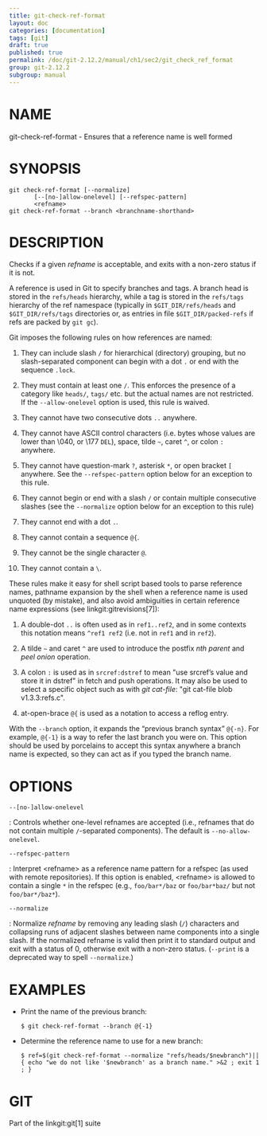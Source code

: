 ```yaml
---
title: git-check-ref-format
layout: doc
categories: [documentation]
tags: [git]
draft: true
published: true
permalink: /doc/git-2.12.2/manual/ch1/sec2/git_check_ref_format
group: git-2.12.2
subgroup: manual
---
```


NAME
====

git-check-ref-format - Ensures that a reference name is well formed

SYNOPSIS
========

    git check-ref-format [--normalize]
           [--[no-]allow-onelevel] [--refspec-pattern]
           <refname>
    git check-ref-format --branch <branchname-shorthand>

DESCRIPTION
===========

Checks if a given *refname* is acceptable, and exits with a non-zero status if it is not.

A reference is used in Git to specify branches and tags. A branch head is stored in the `refs/heads` hierarchy, while a tag is stored in the `refs/tags` hierarchy of the ref namespace (typically in `$GIT_DIR/refs/heads` and `$GIT_DIR/refs/tags` directories or, as entries in file `$GIT_DIR/packed-refs` if refs are packed by `git gc`).

Git imposes the following rules on how references are named:

1.  They can include slash `/` for hierarchical (directory) grouping, but no slash-separated component can begin with a dot `.` or end with the sequence `.lock`.

2.  They must contain at least one `/`. This enforces the presence of a category like `heads/`, `tags/` etc. but the actual names are not restricted. If the `--allow-onelevel` option is used, this rule is waived.

3.  They cannot have two consecutive dots `..` anywhere.

4.  They cannot have ASCII control characters (i.e. bytes whose values are lower than \\040, or \\177 `DEL`), space, tilde `~`, caret `^`, or colon `:` anywhere.

5.  They cannot have question-mark `?`, asterisk `*`, or open bracket `[` anywhere. See the `--refspec-pattern` option below for an exception to this rule.

6.  They cannot begin or end with a slash `/` or contain multiple consecutive slashes (see the `--normalize` option below for an exception to this rule)

7.  They cannot end with a dot `.`.

8.  They cannot contain a sequence `@{`.

9.  They cannot be the single character `@`.

10. They cannot contain a `\`.

These rules make it easy for shell script based tools to parse reference names, pathname expansion by the shell when a reference name is used unquoted (by mistake), and also avoid ambiguities in certain reference name expressions (see linkgit:gitrevisions\[7\]):

1.  A double-dot `..` is often used as in `ref1..ref2`, and in some contexts this notation means `^ref1 ref2` (i.e. not in `ref1` and in `ref2`).

2.  A tilde `~` and caret `^` are used to introduce the postfix *nth parent* and *peel onion* operation.

3.  A colon `:` is used as in `srcref:dstref` to mean "use srcref’s value and store it in dstref" in fetch and push operations. It may also be used to select a specific object such as with *git cat-file*: "git cat-file blob v1.3.3:refs.c".

4.  at-open-brace `@{` is used as a notation to access a reflog entry.

With the `--branch` option, it expands the “previous branch syntax” `@{-n}`. For example, `@{-1}` is a way to refer the last branch you were on. This option should be used by porcelains to accept this syntax anywhere a branch name is expected, so they can act as if you typed the branch name.

OPTIONS
=======

`--[no-]allow-onelevel`

:   Controls whether one-level refnames are accepted (i.e., refnames that do not contain multiple `/`-separated components). The default is `--no-allow-onelevel`.

`--refspec-pattern`

:   Interpret &lt;refname&gt; as a reference name pattern for a refspec (as used with remote repositories). If this option is enabled, &lt;refname&gt; is allowed to contain a single `*` in the refspec (e.g., `foo/bar*/baz` or `foo/bar*baz/` but not `foo/bar*/baz*`).

`--normalize`

:   Normalize *refname* by removing any leading slash (`/`) characters and collapsing runs of adjacent slashes between name components into a single slash. If the normalized refname is valid then print it to standard output and exit with a status of 0, otherwise exit with a non-zero status. (`--print` is a deprecated way to spell `--normalize`.)

EXAMPLES
========

-   Print the name of the previous branch:

        $ git check-ref-format --branch @{-1}

-   Determine the reference name to use for a new branch:

        $ ref=$(git check-ref-format --normalize "refs/heads/$newbranch")||
        { echo "we do not like '$newbranch' as a branch name." >&2 ; exit 1 ; }

GIT
===

Part of the linkgit:git\[1\] suite
